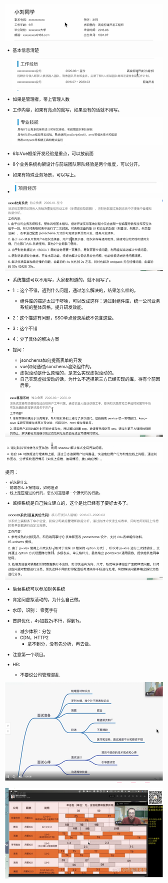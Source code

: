 ![image-20220507172831597](image/image-20220507172831597.png)

   - 基本信息清楚

     ![image-20220507173856775](image/image-20220507173856775.png)

- 如果是管理者，带上管理人数

- 工作内容，如果有亮点的就写，如果没有的话就不用写。

  ![image-20220507174131389](image/image-20220507174131389.png)

- 6年Vue框架开发经验是重点，可以放前面
- 8个业务系统构架设计与前端团队带队经验是两个维度，可以分开。
- 如果有特殊业务场景，可以写上。
- ![image-20220507175014565](image/image-20220507175014565.png)

![image-20220507174534368](image/image-20220507174534368.png)

- 系统描述可以不用写，大家都知道的，就不用写了。
- 1 ：这个不错，遇到什么问题，通过怎么解决的，结果怎么样的。
  - 组件库的描述太过于啰嗦，可以改成这样：通过封组件库，统一公司业务系统的整体风格，提升研发效能。

- 2：这个描述有问题，SSO单点登录系统不包含这些。
- 3：这个不错
- 4：少了具体的解决方案
- 提问：
  - jsonchema如何提高表单的开发
  - vue如何通过jsonchema渲染组件的。
  - 虚拟滚动是什么原理的，是怎么实现虚拟滚动的。
  - 自己实现虚拟滚动的话，为什么不选择第三方已经实现的库，得有个前因后果。

![image-20220507175906980](image/image-20220507175906980.png)

![image-20220507175930228](image/image-20220507175930228.png)

提问：

	- elk是什么
	- 前端怎么上报错误，如何埋点
	- 线上是压缩过的代码，怎么知道是哪一个源代码的行数。

- 监控系统是自己独立建立的，这个是比已经有了要好太多了。

![image-20220507175940304](image/image-20220507175940304.png)





- 后台系统可以参加财务系统
- 肯定问虚拟滚动的，为什么自己做。
- 水印，识别： 零宽字符
- 首屏优化，4s加载2s不行，得到1s。
  - 减少体积：分包
  - CDN，HTTP2
    - 拿不到分，没有先分析，再去做。
- 注意第一个项目。





- HR:
  - 不要说公司管理混乱

![image-20220507212606730](image/image-20220507212606730.png)

![image-20220507212702148](image/image-20220507212702148.png)
